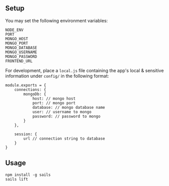 ## Setup
You may set the following environment variables:  
```
NODE_ENV
PORT
MONGO_HOST
MONGO_PORT
MONGO_DATABASE
MONGO_USERNAME
MONGO_PASSWORD
FRONTEND_URL
```

For development, place a `local.js` file containing the app's local & sensitive information under `config/` in the following format:  
```
module.exports = {
    connections: {
        mongoDb: {
        	host: // mongo host
        	port: // mongo port
        	database: // mongo database name
            user: // username to mongo
            password: // password to mongo
        }
    },

    session: {
        url // connection string to database
    }
}
```

## Usage
```
npm install -g sails
sails lift
```